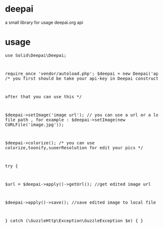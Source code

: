 <h1>deepai</h1>

a small library for usage deepai.org api

<h1>usage</h1>
<pre>
<?php

use Solid\Deepai\Deepai;

require_once 'vendor/autoload.php';
$deepai = new Deepai('api key');
/*
you first should be take your api-key in Deepai construct 

after that you can use this
*/

$deepai->setImage('image url'); 
// you can use a url or a local file path , for example : $deepai->setImage(new CURLFile('image.jpg'));


$deepai->colorize();
/*
you can use  colorize,toonify,suoerResolution for edit your pics 
*/

try {

   $url = $deepai->apply()->getUrl();
   //get edited image url
   
   $deepai->apply()->save();
   //save edited image to local file
   
} catch (\GuzzleHttp\Exception\GuzzleException $e) {
}



</pre>
